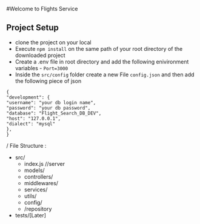 #Welcome to Flights Service

## Project Setup

- clone the project on your local
- Execute `npm install` on the same path of your root directory of the downloaded project
- Create a .env file in root directory and add the following enivironment variables 
      - `Port=3000`
- Inside the `src/config` folder create a new File `config.json` and then add the following piece of json
```
{
"development": {
"username": "your db login name",
"password": "your db password",
"database": "Flight_Search_DB_DEV",
"host": "127.0.0.1",
"dialect": "mysql"
},
}
```

/
File Structure :

- src/
   - index.js //server
   - models/
   - controllers/
   - middlewares/
   - services/
   - utils/
   - config/
   - /repository
- tests/[Later]
